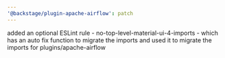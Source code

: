 ```yaml
---
'@backstage/plugin-apache-airflow': patch
---
```


added an optional ESLint rule - no-top-level-material-ui-4-imports - which has an auto fix function to migrate the imports and used it to migrate the imports for plugins/apache-airflow
